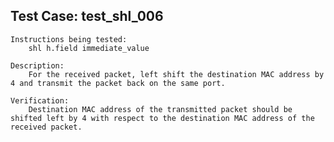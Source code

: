 Test Case: test_shl_006
-----------------------

    Instructions being tested:
        shl h.field immediate_value

    Description:
        For the received packet, left shift the destination MAC address by 4 and transmit the packet back on the same port.

    Verification:
        Destination MAC address of the transmitted packet should be shifted left by 4 with respect to the destination MAC address of the received packet.
